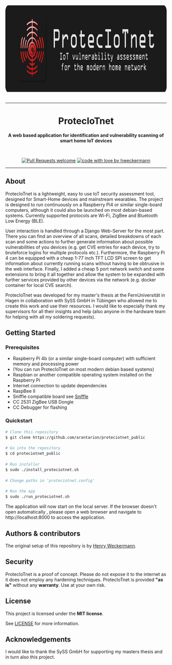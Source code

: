 <div align="center">
  <a href="https://github.com/arantarion/proteciotnet_public">
    <img src="misc/images/banner_centered_rounded.png" alt="Logo" width="1024" height="271">
  </a>
</div>

<br>
<hr>

<div align="center">
  <h1>ProtecIoTnet</h1>

  <strong>A web based application for identification and vulnerability scanning of smart home IoT devices</strong>
</div>

<div align="center">
<br />

[![Pull Requests welcome](https://img.shields.io/badge/PRs-welcome-ff69b4.svg)](https://gitlab.com/hweckermann/proteciotnet/issues?q=is%3Aissue+is%3Aopen+label%3A%22help+wanted%22) 
[![code with love by hweckermann](https://img.shields.io/badge/%3C%2F%3E%20with%20%E2%99%A5%20by-hweckermann-ff1414.svg)](https://gitlab.com/hweckermann)

</div>

---

## About

ProtecIoTnet is a lightweight, easy to use IoT security assessment tool, designed for Smart-Home devices and mainstream wearables. The project is designed to run continuously on a Raspberry Pi4 or similar single-board computers, although it could also be launched on most debian-based systems. Currently supported protocols are Wi-Fi, ZigBee and Bluetooth Low Energy (BLE).

User interaction is handled through a Django Web-Server for the most part. There you can find an overview of all scans, detailed breakdowns of each scan and some actions to further generate information about possible vulnerabilities of you devices (e.g. get CVE entries for each device, try to bruteforce logins for multiple protocols etc.). Furthermore, the Raspberry Pi 4 can be equipped with a cheap 1-77 inch TFT LCD SPI screen to get information about currently running scans without having to be obtrusive in the web interface. Finally, I added a cheap 5 port network switch and some extensions to bring it all together and allow the system to be expanded with further services provided by other devices via the network (e.g. docker container for local CVE search).

ProtecIoTnet was developed for my master's thesis at the FernUniversität in Hagen in collaboration with SySS GmbH in Tübingen who allowed me to create this work and use their resources. I would like to especially thank my supervisors for all their insights and help (also anyone in the hardware team for helping with all my soldering requests).


## Getting Started

### Prerequisites

- Raspberry Pi 4b (or a similar single-board computer) with sufficient memory and processing power
- (You can run ProtecIoTnet on most modern debian based systems)
- Raspbian or another compatible operating system installed on the Raspberry Pi
- Internet connection to update dependencies
- RaspBee II
- Sniffle compatible board see [Sniffle](https://github.com/nccgroup/Sniffle)
- CC 2531 ZigBee USB Dongle
- CC Debugger for flashing

### Quickstart

```bash
# Clone this repository
$ git clone https://github.com/arantarion/proteciotnet_public

# Go into the repository
$ cd proteciotnet_public

# Run installer
$ sudo ./install_proteciotnet.sh

# Change paths in 'proteciotnet.config'

# Run the app
$ sudo ./run_proteciotnet.sh
```

The application will now start on the local server. If the browser doesn't open automatically , please open a web browser and navigate to http://localhost:8000 to access the application.


## Authors & contributors

The original setup of this repository is by [Henry Weckermann](https://github.com/arantarion).


## Security

ProtecIoTnet is a proof of concept. Please do not expose it to the internet as it does not employ any hardening techniques.
ProtecIoTnet is provided **"as is"** without any **warranty**. Use at your own risk.


## License

This project is licensed under the **MIT license**.

See [LICENSE](LICENSE) for more information.

## Acknowledgements

I would like to thank the SySS GmbH for supporting my masters thesis and in turn also this project.
